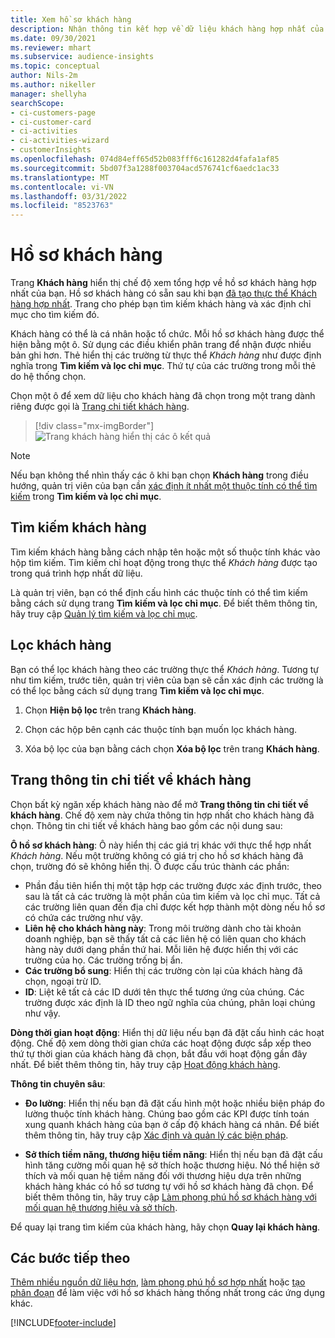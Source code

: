 ```yaml
---
title: Xem hồ sơ khách hàng
description: Nhận thông tin kết hợp về dữ liệu khách hàng hợp nhất của bạn.
ms.date: 09/30/2021
ms.reviewer: mhart
ms.subservice: audience-insights
ms.topic: conceptual
author: Nils-2m
ms.author: nikeller
manager: shellyha
searchScope:
- ci-customers-page
- ci-customer-card
- ci-activities
- ci-activities-wizard
- customerInsights
ms.openlocfilehash: 074d84eff65d52b083fff6c161282d4fafa1af85
ms.sourcegitcommit: 5bd07f3a1288f003704acd576741cf6aedc1ac33
ms.translationtype: MT
ms.contentlocale: vi-VN
ms.lasthandoff: 03/31/2022
ms.locfileid: "8523763"
---
```

# <a name="customer-profiles"></a>Hồ sơ khách hàng

Trang **Khách hàng** hiển thị chế độ xem tổng hợp về hồ sơ khách hàng hợp nhất của bạn. Hồ sơ khách hàng có sẵn sau khi bạn [đã tạo thực thể Khách hàng hợp nhất](data-unification.md). Trang cho phép bạn tìm kiếm khách hàng và xác định chỉ mục cho tìm kiếm đó.

Khách hàng có thể là cá nhân hoặc tổ chức. Mỗi hồ sơ khách hàng được thể hiện bằng một ô. Sử dụng các điều khiển phân trang để nhận được nhiều bản ghi hơn. Thẻ hiển thị các trường từ thực thể *Khách hàng* như được định nghĩa trong **Tìm kiếm và lọc chỉ mục**. Thứ tự của các trường trong mỗi thẻ do hệ thống chọn.

Chọn một ô để xem dữ liệu cho khách hàng đã chọn trong một trang dành riêng được gọi là [Trang chi tiết khách hàng](customer-profiles.md#customer-details-page).

> [!div class="mx-imgBorder"] 
> ![Trang khách hàng hiển thị các ô kết quả](media/customers-page-result-tiles-B2C.png "Trang khách hàng hiển thị các ô kết quả")

> [!NOTE]
> Nếu bạn không thể nhìn thấy các ô khi bạn chọn **Khách hàng** trong điều hướng, quản trị viên của bạn cần [xác định ít nhất một thuộc tính có thể tìm kiếm](search-filter-index.md) trong **Tìm kiếm và lọc chỉ mục**.

## <a name="search-for-customers"></a>Tìm kiếm khách hàng

Tìm kiếm khách hàng bằng cách nhập tên hoặc một số thuộc tính khác vào hộp tìm kiếm. Tìm kiếm chỉ hoạt động trong thực thể _Khách hàng_ được tạo trong quá trình hợp nhất dữ liệu.

Là quản trị viên, bạn có thể định cấu hình các thuộc tính có thể tìm kiếm bằng cách sử dụng trang **Tìm kiếm và lọc chỉ mục**. Để biết thêm thông tin, hãy truy cập [Quản lý tìm kiếm và lọc chỉ mục](search-filter-index.md).

## <a name="filter-customers"></a>Lọc khách hàng

Bạn có thể lọc khách hàng theo các trường thực thể _Khách hàng_. Tương tự như tìm kiếm, trước tiên, quản trị viên của bạn sẽ cần xác định các trường là có thể lọc bằng cách sử dụng trang **Tìm kiếm và lọc chỉ mục**.

1. Chọn **Hiện bộ lọc** trên trang **Khách hàng**.

1. Chọn các hộp bên cạnh các thuộc tính bạn muốn lọc khách hàng.

1. Xóa bộ lọc của bạn bằng cách chọn **Xóa bộ lọc** trên trang **Khách hàng**.

## <a name="customer-details-page"></a>Trang thông tin chi tiết về khách hàng

Chọn bất kỳ ngăn xếp khách hàng nào để mở **Trang thông tin chi tiết về khách hàng**. Chế độ xem này chứa thông tin hợp nhất cho khách hàng đã chọn. Thông tin chi tiết về khách hàng bao gồm các nội dung sau:

**Ô hồ sơ khách hàng**: Ô này hiển thị các giá trị khác với thực thể hợp nhất _Khách hàng_. Nếu một trường không có giá trị cho hồ sơ khách hàng đã chọn, trường đó sẽ không hiển thị. Ô được cấu trúc thành các phần:  
  - Phần đầu tiên hiển thị một tập hợp các trường được xác định trước, theo sau là tất cả các trường là một phần của tìm kiếm và lọc chỉ mục. Tất cả các trường liên quan đến địa chỉ được kết hợp thành một dòng nếu hồ sơ có chứa các trường như vậy. 
  - **Liên hệ cho khách hàng này**: Trong môi trường dành cho tài khoản doanh nghiệp, bạn sẽ thấy tất cả các liên hệ có liên quan cho khách hàng này dưới dạng phần thứ hai. Mỗi liên hệ được hiển thị với các trường của họ. Các trường trống bị ẩn.
  - **Các trường bổ sung**: Hiển thị các trường còn lại của khách hàng đã chọn, ngoại trừ ID. 
  - **ID**: Liệt kê tất cả các ID dưới tên thực thể tương ứng của chúng. Các trường được xác định là ID theo ngữ nghĩa của chúng, phân loại chúng như vậy.

**Dòng thời gian hoạt động**: Hiển thị dữ liệu nếu bạn đã đặt cấu hình các hoạt động. Chế độ xem dòng thời gian chứa các hoạt động được sắp xếp theo thứ tự thời gian của khách hàng đã chọn, bắt đầu với hoạt động gần đây nhất. Để biết thêm thông tin, hãy truy cập [Hoạt động khách hàng](activities.md).

**Thông tin chuyên sâu**:  
  - **Đo lường**: Hiển thị nếu bạn đã đặt cấu hình một hoặc nhiều biện pháp đo lường thuộc tính khách hàng. Chúng bao gồm các KPI được tính toán xung quanh khách hàng của bạn ở cấp độ khách hàng cá nhân. Để biết thêm thông tin, hãy truy cập [Xác định và quản lý các biện pháp](measures.md).

  - **Sở thích tiềm năng, thương hiệu tiềm năng**: Hiển thị nếu bạn đã đặt cấu hình tăng cường mối quan hệ sở thích hoặc thương hiệu. Nó thể hiện sở thích và mối quan hệ tiềm năng đối với thương hiệu dựa trên những khách hàng khác có hồ sơ tương tự với hồ sơ khách hàng đã chọn. Để biết thêm thông tin, hãy truy cập [Làm phong phú hồ sơ khách hàng với mối quan hệ thương hiệu và sở thích](enrichment-microsoft.md).

Để quay lại trang tìm kiếm của khách hàng, hãy chọn **Quay lại khách hàng**.

## <a name="next-steps"></a>Các bước tiếp theo

[Thêm nhiều nguồn dữ liệu hơn](data-sources.md), [làm phong phú hồ sơ hợp nhất](enrichment-hub.md) hoặc [tạo phân đoạn](segments.md) để làm việc với hồ sơ khách hàng thống nhất trong các ứng dụng khác.


[!INCLUDE[footer-include](../includes/footer-banner.md)]
